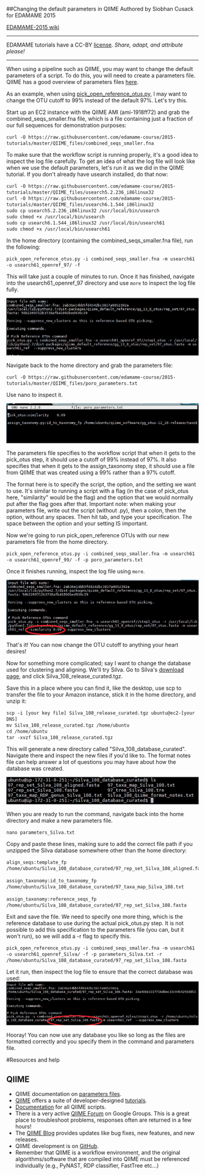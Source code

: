 ##Changing the default parameters in QIIME
Authored by Siobhan Cusack for EDAMAME 2015

[EDAMAME-2015 wiki](https://github.com/edamame-course/2015-tutorials/wiki)

***
EDAMAME tutorials have a CC-BY [license](https://github.com/edamame-course/2015-tutorials/blob/master/LICENSE.md). _Share, adapt, and attribute please!_
***

When using a pipeline such as QIIME, you may want to change the default parameters of a script. To do this, you will need to create a parameters file. QIIME has a good overview of parameters files [here](http://qiime.org/documentation/qiime_parameters_files.html).

As an example, when using [pick_open_reference_otus.py](http://qiime.org/scripts/pick_open_reference_otus.html), I may want to change the OTU cutoff to 99% instead of the default 97%. Let's try this.

Start up an EC2 instance with the QIIME AMI (ami-1918ff72) and grab the combined_seqs_smaller.fna file, which is a file containing just a fraction of our full sequences for demonstration purposes:

```
curl -O https://raw.githubusercontent.com/edamame-course/2015-tutorials/master/QIIME_files/combined_seqs_smaller.fna

```

To make sure that the workflow script is running properly, it's a good idea to inspect the log file carefully. To get an idea of what the log file will look like when we use the default parameters, let's run it as we did in the QIIME tutorial.
If you don't already have usearch installed, do that now:
```
curl -O https://raw.githubusercontent.com/edamame-course/2015-tutorials/master/QIIME_files/usearch5.2.236_i86linux32
curl -O https://raw.githubusercontent.com/edamame-course/2015-tutorials/master/QIIME_files/usearch6.1.544_i86linux32
sudo cp usearch5.2.236_i86linux32 /usr/local/bin/usearch
sudo chmod +x /usr/local/bin/usearch
sudo cp usearch6.1.544_i86linux32 /usr/local/bin/usearch61
sudo chmod +x /usr/local/bin/usearch61
```
In the home directory (containing the combined_seqs_smaller.fna file), run the following:

```
pick_open_reference_otus.py -i combined_seqs_smaller.fna -m usearch61 -o usearch61_openref_97/ -f

```
This will take just a couple of minutes to run. Once it has finished, navigate into the usearch61_openref_97 directory and use ```more``` to inspect the log file fully.

![img1](../img/similarity_97.jpg)

Navigate back to the home directory and grab the parameters file:
```
curl -O https://raw.githubusercontent.com/edamame-course/2015-tutorials/master/QIIME_files/poro_parameters.txt
```
Use nano to inspect it.

![img2](../img/parameters.jpg)

The parameters file specifies to the workflow script that when it gets to the pick_otus step, it should use a cutoff of 99% instead of 97%. It also specifies that when it gets to the assign_taxonomy step, it should use a file from QIIME that was created using a 99% rather than a 97% cutoff. 

The format here is to specify the script, the option, and the setting we want to use. It's similar to running a script with a flag (in the case of pick_otus here, "similarity" would be the flag) and the option that we would normally put after the flag goes after that. Important note: when making your parameters file, write out the script (without .py), then a colon, then the option, without any spaces. Then hit tab, and type your specification. The space between the option and your setting IS important.

Now we're going to run pick_open_reference OTUs with our new parameters file from the home directory.  

```
pick_open_reference_otus.py -i combined_seqs_smaller.fna -m usearch61 -o usearch61_openref_99/ -f -p poro_parameters.txt
```
Once it finishes running, inspect the log file using ```more```. 

![img3](../img/similarity_99.jpg)

That's it! You can now change the OTU cutoff to anything your heart desires!


Now for something more complicated; say I want to change the database used for clustering and aligning. We'll try Silva.
Go to Silva's [download page](http://www.arb-silva.de/no_cache/download/archive/qiime/), and click Silva_108_release_curated.tgz.

Save this in a place where you can find it, like the desktop, use scp to transfer the file to your Amazon instance, stick it in the home directory, and unzip it:

```
scp -i [your key file] Silva_108_release_curated.tgz ubuntu@ec2-[your DNS]
mv Silva_108_release_curated.tgz /home/ubuntu
cd /home/ubuntu
tar -xvzf Silva_108_release_curated.tgz

```
This will generate a new directory called "Silva_108_database_curated". Navigate there and inspect the new files if you'd like to. The format notes file can help answer a lot of questions you may have about how the database was created.

![img5](../img/silva_unzipped.jpg)

When you are ready to run the command, navigate back into the home directory and make a new parameters file.

```
nano parameters_Silva.txt
```
Copy and paste these lines, making sure to add the correct file path if you unzipped the Silva database somewhere other than the home directory:

```
align_seqs:template_fp    /home/ubuntu/Silva_108_database_curated/97_rep_set_Silva_108_aligned.fasta 

assign_taxonomy:id_to_taxonomy_fp   /home/ubuntu/Silva_108_database_curated/97_taxa_map_Silva_108.txt

assign_taxonomy:reference_seqs_fp   /home/ubuntu/Silva_108_database_curated/97_rep_set_Silva_108.fasta

```
Exit and save the file. We need to specify one more thing, which is the reference database to use during the actual pick_otus.py step. It is not possible to add this specification to the parameters file (you can, but it won't run), so we will add a -r flag to specify this.

```
pick_open_reference_otus.py -i combined_seqs_smaller.fna -m usearch61 -o usearch61_openref_Silva/ -f -p parameters_Silva.txt -r /home/ubuntu/Silva_108_database_curated/97_rep_set_Silva_108.fasta 

```
Let it run, then inspect the log file to ensure that the correct database was used:
![img4](../img/silva2.jpg)

Hooray! You can now use any database you like so long as the files are formatted correctly and you specify them in the command and parameters file.

#Resources and help
## QIIME
  - QIIME documentation on [parameters files](http://qiime.org/documentation/qiime_parameters_files.html).
  - [QIIME](qiime.org) offers a suite of developer-designed [tutorials](http://www.qiime.org/tutorials/tutorial.html).
  - [Documentation](http://www.qiime.org/scripts/index.html) for all QIIME scripts.
  - There is a very active [QIIME Forum](https://groups.google.com/forum/#!forum/qiime-forum) on Google Groups.  This is a great place to troubleshoot problems, responses often are returned in a few hours!
  - The [QIIME Blog](http://qiime.wordpress.com/) provides updates like bug fixes, new features, and new releases.
  - QIIME development is on [GitHub](https://github.com/biocore/qiime).
  - Remember that QIIME is a workflow environment, and the original algorithms/software that are compiled into QIIME must be referenced individually (e.g., PyNAST, RDP classifier, FastTree etc...)



